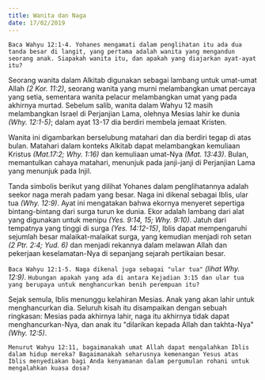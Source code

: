 ```yaml
---
title: Wanita dan Naga
date: 17/02/2019
---
```


`Baca Wahyu 12:1-4. Yohanes mengamati dalam penglihatan itu ada dua tanda besar di langit, yang pertama adalah wanita yang mengandun seorang anak. Siapakah wanita itu, dan apakah yang diajarkan ayat-ayat itu?`

Seorang wanita dalam Alkitab digunakan sebagai lambang untuk umat-umat Allah _(2 Kor. 11:2)_, seorang wanita yang murni melambangkan umat percaya yang setia, sementara wanita pelacur melambangkan umat yang pada akhirnya murtad. Sebelum salib, wanita dalam Wahyu 12 masih melambangkan Israel di Perjanjian Lama, olehnya Mesias lahir ke dunia _(Why. 12:1-5)_; dalam ayat 13-17 dia berdiri membela jemaat Kristen.

Wanita ini digambarkan berselubung matahari dan dia berdiri tegap di atas bulan. Matahari dalam konteks Alkitab dapat melambangkan kemuliaan Kristus _(Mat.17:2; Why. 1:16)_ dan kemuliaan umat-Nya _(Mat. 13:43)_. Bulan, memantulkan cahaya matahari, menunjuk pada janji-janji di Perjanjian Lama yang menunjuk pada Injil.

Tanda simbolis berikut yang dilihat Yohanes dalam penglihatannya adalah seekor naga merah padam yang besar. Naga ini dikenal sebagai Iblis, ular tua _(Why. 12:9)_. Ayat ini mengatakan bahwa ekornya menyeret sepertiga bintang-bintang dari surga turun ke dunia. Ekor adalah lambang dari alat yang digunakan untuk menipu _(Yes. 9:14, 15; Why. 9:10)_. Jatuh dari tempatnya yang tinggi di surga _(Yes. 14:12-15)_, Iblis dapat mempengaruhi sejumlah besar malaikat-malaikat surga, yang kemudian menjadi roh setan _(2 Ptr. 2:4; Yud. 6)_ dan menjadi rekannya dalam melawan Allah dan pekerjaan keselamatan-Nya di sepanjang sejarah pertikaian besar.

`Baca Wahyu 12:1-5. Naga dikenal juga sebagai "ular tua"` _(lihat Why. 12:9)_. `Hubungan apakah yang ada di antara Kejadian 3:15 dan ular tua yang berupaya untuk menghancurkan benih perempuan itu?`

Sejak semula, Iblis menunggu kelahiran Mesias. Anak yang akan lahir untuk menghancurkan dia. Seluruh kisah itu disampaikan dengan sebuah ringkasan: Mesias pada akhirnya lahir, naga itu akhirnya tidak dapat menghancurkan-Nya, dan anak itu "dilarikan kepada Allah dan takhta-Nya" _(Why. 12:5)_.

`Menurut Wahyu 12:11, bagaimanakah umat Allah dapat mengalahkan Iblis dalam hidup mereka? Bagaimanakah seharusnya kemenangan Yesus atas Iblis menyediakan bagi Anda kenyamanan dalam pergumulan rohani untuk mengalahkan kuasa dosa?`
